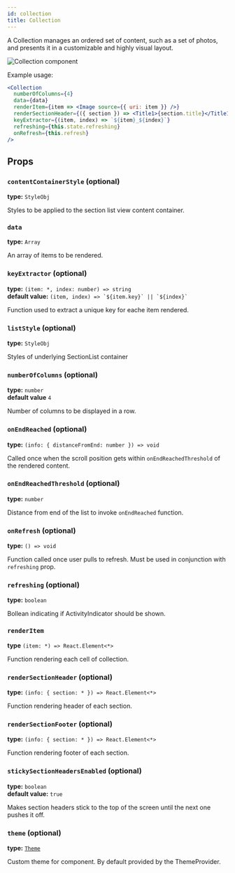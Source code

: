 ```yaml
---
id: collection
title: Collection
---
```


A Collection manages an ordered set of content, such as a set of photos, and presents it in a customizable and highly visual layout.

![Collection component](assets/collection.gif)

Example usage: 
```jsx
<Collection
  numberOfColumns={4}
  data={data}
  renderItem={item => <Image source={{ uri: item }} />}
  renderSectionHeader={({ section }) => <Title1>{section.title}</Title1>}
  keyExtractor={(item, index) => `${item}_${index}`}
  refreshing={this.state.refreshing}
  onRefresh={this.refresh}
/>
```

## Props

### `contentContainerStyle` (optional)
**type:** `StyleObj`

Styles to be applied  to the section list view content container.
### `data`  
**type:** `Array`

An array of items to be rendered.

### `keyExtractor` (optional)  
**type:** `(item: *, index: number) => string`  
**default value:** ```(item, index) => `${item.key}` || `${index}` ```

Function used to extract a unique key for eache item rendered.

### `listStyle` (optional)  
**type:** `StyleObj`  

Styles of underlying SectionList container

### `numberOfColumns` (optional)  
**type:** `number`  
**default value** `4`

Number of columns to be displayed in a row.


### `onEndReached` (optional)  
**type:** `(info: { distanceFromEnd: number }) => void`  

Called once when the scroll position gets within `onEndReachedThreshold` of the rendered content.

### `onEndReachedThreshold` (optional)  
**type:** `number`  

Distance from end of the list to invoke `onEndReached` function.

### `onRefresh` (optional)
**type:** `() => void`  

Function called once user pulls to refresh. Must be used in conjunction with `refreshing` prop.

### `refreshing` (optional)
**type:** `boolean`

Bollean indicating if ActivityIndicator should be shown.

### `renderItem`
**type** `(item: *) => React.Element<*>`

Function rendering each cell of collection.

### `renderSectionHeader` (optional)
**type:** `(info: { section: * }) => React.Element<*>`

Function rendering header of each section.

### `renderSectionFooter` (optional)  
**type:** `(info: { section: * }) => React.Element<*>`  

Function rendering footer of each section.


### `stickySectionHeadersEnabled` (optional)  
**type:** `boolean`  
**default value:** `true`  

Makes section headers stick to the top of the screen until the next one pushes it off.

### `theme` (optional)
**type:** [`Theme`](theme.html)

Custom theme for component. By default provided by the ThemeProvider.


